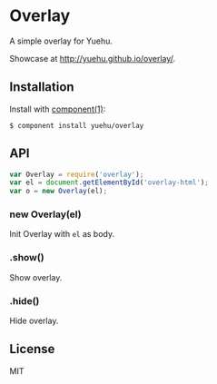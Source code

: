 # Overlay

A simple overlay for Yuehu.

Showcase at <http://yuehu.github.io/overlay/>.

## Installation

Install with [component(1)](http://component.io):

    $ component install yuehu/overlay

## API

```js
var Overlay = require('overlay');
var el = document.getElementById('overlay-html');
var o = new Overlay(el);
```
### new Overlay(el)

Init Overlay with `el` as body.

### .show()

Show overlay.

### .hide()

Hide overlay.


## License

MIT
